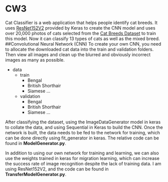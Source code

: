 # CW3
Cat Classifier is a web application that helps people identify cat breeds. It uses <a href='https://keras.io/api/applications/resnet/#resnet152v2-function'>ResNet152V2</a> provided by Keras to create the CNN model and uses over 20,000 photos of cats selected from the <a href='https://www.kaggle.com/ma7555/cat-breeds-dataset'>Cat Breeds Dataset</a> to train this model. Now it can classify 13 types of cats as well as the mixed breed. 
##Convolutional Neural Network (CNN)
To create your own CNN, you need to allocate the downloaded cat data into the train and validation folders. Then view all images and clean up the blurred and obviously incorrect images as many as possible.
- data
	- train
		- Bengal
		- British Shorthair
		- Siamese
		...
	- validation
		- Bengal
		- British Shorthair
		- Siamese
	...

After classifying the dataset,  using the ImageDataGenerator model in keras to collate the data, and using Sequential in Keras to build the CNN. Once the network is built, the data needs to be fed to the network for training, which can be done directly using fit_generator in keras. The relative code can be found in **ModelGenerator.py**.

In addition to using our own network for training and learning, we can also use the weights trained in keras for migration learning, which can increase the success rate of image recognition despite the lack of training data. I am using ResNet152V2, and the code can be found in **TransferModelGenerator.py**.

